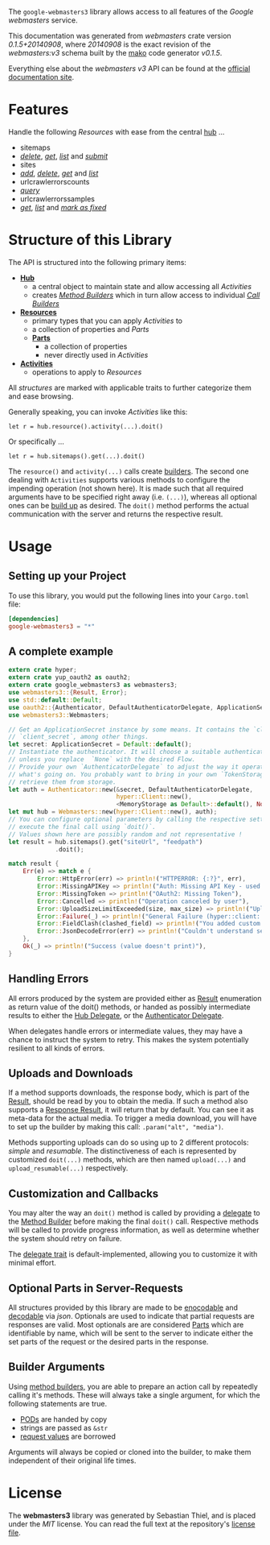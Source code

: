 <!---
DO NOT EDIT !
This file was generated automatically from 'src/mako/api/README.md.mako'
DO NOT EDIT !
-->
The `google-webmasters3` library allows access to all features of the *Google webmasters* service.

This documentation was generated from *webmasters* crate version *0.1.5+20140908*, where *20140908* is the exact revision of the *webmasters:v3* schema built by the [mako](http://www.makotemplates.org/) code generator *v0.1.5*.

Everything else about the *webmasters* *v3* API can be found at the
[official documentation site](https://developers.google.com/webmaster-tools/v3/welcome).
# Features

Handle the following *Resources* with ease from the central [hub](http://byron.github.io/google-apis-rs/google-webmasters3/struct.Webmasters.html) ... 

* sitemaps
 * [*delete*](http://byron.github.io/google-apis-rs/google-webmasters3/struct.SitemapDeleteCall.html), [*get*](http://byron.github.io/google-apis-rs/google-webmasters3/struct.SitemapGetCall.html), [*list*](http://byron.github.io/google-apis-rs/google-webmasters3/struct.SitemapListCall.html) and [*submit*](http://byron.github.io/google-apis-rs/google-webmasters3/struct.SitemapSubmitCall.html)
* sites
 * [*add*](http://byron.github.io/google-apis-rs/google-webmasters3/struct.SiteAddCall.html), [*delete*](http://byron.github.io/google-apis-rs/google-webmasters3/struct.SiteDeleteCall.html), [*get*](http://byron.github.io/google-apis-rs/google-webmasters3/struct.SiteGetCall.html) and [*list*](http://byron.github.io/google-apis-rs/google-webmasters3/struct.SiteListCall.html)
* urlcrawlerrorscounts
 * [*query*](http://byron.github.io/google-apis-rs/google-webmasters3/struct.UrlcrawlerrorscountQueryCall.html)
* urlcrawlerrorssamples
 * [*get*](http://byron.github.io/google-apis-rs/google-webmasters3/struct.UrlcrawlerrorssampleGetCall.html), [*list*](http://byron.github.io/google-apis-rs/google-webmasters3/struct.UrlcrawlerrorssampleListCall.html) and [*mark as fixed*](http://byron.github.io/google-apis-rs/google-webmasters3/struct.UrlcrawlerrorssampleMarkAsFixedCall.html)




# Structure of this Library

The API is structured into the following primary items:

* **[Hub](http://byron.github.io/google-apis-rs/google-webmasters3/struct.Webmasters.html)**
    * a central object to maintain state and allow accessing all *Activities*
    * creates [*Method Builders*](http://byron.github.io/google-apis-rs/google-webmasters3/trait.MethodsBuilder.html) which in turn
      allow access to individual [*Call Builders*](http://byron.github.io/google-apis-rs/google-webmasters3/trait.CallBuilder.html)
* **[Resources](http://byron.github.io/google-apis-rs/google-webmasters3/trait.Resource.html)**
    * primary types that you can apply *Activities* to
    * a collection of properties and *Parts*
    * **[Parts](http://byron.github.io/google-apis-rs/google-webmasters3/trait.Part.html)**
        * a collection of properties
        * never directly used in *Activities*
* **[Activities](http://byron.github.io/google-apis-rs/google-webmasters3/trait.CallBuilder.html)**
    * operations to apply to *Resources*

All *structures* are marked with applicable traits to further categorize them and ease browsing.

Generally speaking, you can invoke *Activities* like this:

```Rust,ignore
let r = hub.resource().activity(...).doit()
```

Or specifically ...

```ignore
let r = hub.sitemaps().get(...).doit()
```

The `resource()` and `activity(...)` calls create [builders][builder-pattern]. The second one dealing with `Activities` 
supports various methods to configure the impending operation (not shown here). It is made such that all required arguments have to be 
specified right away (i.e. `(...)`), whereas all optional ones can be [build up][builder-pattern] as desired.
The `doit()` method performs the actual communication with the server and returns the respective result.

# Usage

## Setting up your Project

To use this library, you would put the following lines into your `Cargo.toml` file:

```toml
[dependencies]
google-webmasters3 = "*"
```

## A complete example

```Rust
extern crate hyper;
extern crate yup_oauth2 as oauth2;
extern crate google_webmasters3 as webmasters3;
use webmasters3::{Result, Error};
use std::default::Default;
use oauth2::{Authenticator, DefaultAuthenticatorDelegate, ApplicationSecret, MemoryStorage};
use webmasters3::Webmasters;

// Get an ApplicationSecret instance by some means. It contains the `client_id` and 
// `client_secret`, among other things.
let secret: ApplicationSecret = Default::default();
// Instantiate the authenticator. It will choose a suitable authentication flow for you, 
// unless you replace  `None` with the desired Flow.
// Provide your own `AuthenticatorDelegate` to adjust the way it operates and get feedback about 
// what's going on. You probably want to bring in your own `TokenStorage` to persist tokens and
// retrieve them from storage.
let auth = Authenticator::new(&secret, DefaultAuthenticatorDelegate,
                              hyper::Client::new(),
                              <MemoryStorage as Default>::default(), None);
let mut hub = Webmasters::new(hyper::Client::new(), auth);
// You can configure optional parameters by calling the respective setters at will, and
// execute the final call using `doit()`.
// Values shown here are possibly random and not representative !
let result = hub.sitemaps().get("siteUrl", "feedpath")
             .doit();

match result {
    Err(e) => match e {
        Error::HttpError(err) => println!("HTTPERROR: {:?}", err),
        Error::MissingAPIKey => println!("Auth: Missing API Key - used if there are no scopes"),
        Error::MissingToken => println!("OAuth2: Missing Token"),
        Error::Cancelled => println!("Operation canceled by user"),
        Error::UploadSizeLimitExceeded(size, max_size) => println!("Upload size too big: {} of {}", size, max_size),
        Error::Failure(_) => println!("General Failure (hyper::client::Response doesn't print)"),
        Error::FieldClash(clashed_field) => println!("You added custom parameter which is part of builder: {:?}", clashed_field),
        Error::JsonDecodeError(err) => println!("Couldn't understand server reply - maybe API needs update: {:?}", err),
    },
    Ok(_) => println!("Success (value doesn't print)"),
}

```
## Handling Errors

All errors produced by the system are provided either as [Result](http://byron.github.io/google-apis-rs/google-webmasters3/enum.Result.html) enumeration as return value of 
the doit() methods, or handed as possibly intermediate results to either the 
[Hub Delegate](http://byron.github.io/google-apis-rs/google-webmasters3/trait.Delegate.html), or the [Authenticator Delegate](http://byron.github.io/google-apis-rs/google-webmasters3/../yup-oauth2/trait.AuthenticatorDelegate.html).

When delegates handle errors or intermediate values, they may have a chance to instruct the system to retry. This 
makes the system potentially resilient to all kinds of errors.

## Uploads and Downloads
If a method supports downloads, the response body, which is part of the [Result](http://byron.github.io/google-apis-rs/google-webmasters3/enum.Result.html), should be
read by you to obtain the media.
If such a method also supports a [Response Result](http://byron.github.io/google-apis-rs/google-webmasters3/trait.ResponseResult.html), it will return that by default.
You can see it as meta-data for the actual media. To trigger a media download, you will have to set up the builder by making
this call: `.param("alt", "media")`.

Methods supporting uploads can do so using up to 2 different protocols: 
*simple* and *resumable*. The distinctiveness of each is represented by customized 
`doit(...)` methods, which are then named `upload(...)` and `upload_resumable(...)` respectively.

## Customization and Callbacks

You may alter the way an `doit()` method is called by providing a [delegate](http://byron.github.io/google-apis-rs/google-webmasters3/trait.Delegate.html) to the 
[Method Builder](http://byron.github.io/google-apis-rs/google-webmasters3/trait.CallBuilder.html) before making the final `doit()` call. 
Respective methods will be called to provide progress information, as well as determine whether the system should 
retry on failure.

The [delegate trait](http://byron.github.io/google-apis-rs/google-webmasters3/trait.Delegate.html) is default-implemented, allowing you to customize it with minimal effort.

## Optional Parts in Server-Requests

All structures provided by this library are made to be [enocodable](http://byron.github.io/google-apis-rs/google-webmasters3/trait.RequestValue.html) and 
[decodable](http://byron.github.io/google-apis-rs/google-webmasters3/trait.ResponseResult.html) via *json*. Optionals are used to indicate that partial requests are responses 
are valid.
Most optionals are are considered [Parts](http://byron.github.io/google-apis-rs/google-webmasters3/trait.Part.html) which are identifiable by name, which will be sent to 
the server to indicate either the set parts of the request or the desired parts in the response.

## Builder Arguments

Using [method builders](http://byron.github.io/google-apis-rs/google-webmasters3/trait.CallBuilder.html), you are able to prepare an action call by repeatedly calling it's methods.
These will always take a single argument, for which the following statements are true.

* [PODs][wiki-pod] are handed by copy
* strings are passed as `&str`
* [request values](http://byron.github.io/google-apis-rs/google-webmasters3/trait.RequestValue.html) are borrowed

Arguments will always be copied or cloned into the builder, to make them independent of their original life times.

[wiki-pod]: http://en.wikipedia.org/wiki/Plain_old_data_structure
[builder-pattern]: http://en.wikipedia.org/wiki/Builder_pattern
[google-go-api]: https://github.com/google/google-api-go-client

# License
The **webmasters3** library was generated by Sebastian Thiel, and is placed 
under the *MIT* license.
You can read the full text at the repository's [license file][repo-license].

[repo-license]: https://github.com/Byron/google-apis-rs/LICENSE.md

